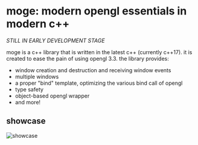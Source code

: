 moge: modern opengl essentials in modern c++
===========================================================================

*STILL IN EARLY DEVELOPMENT STAGE*

moge is a c++ library that is written in the latest c++ (currently c++17).
it is created to ease the pain of using opengl 3.3. the library provides:

* window creation and destruction and receiving window events
* multiple windows
* a proper "bind" template, optimizing the various bind call of opengl
* type safety
* object-based opengl wrapper
* and more!

showcase
---------------------------------------------------------------------------
![showcase](http://git.oschina.net/cjxgm/moge/raw/master/showcase/showcase.png)

